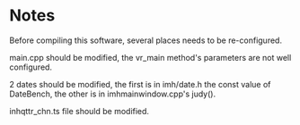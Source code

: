 Notes
=
Before compiling this software, several places needs to be re-configured.

main.cpp should be modified, the vr_main method's parameters are not well configured.

2 dates should be modified, the first is in imh/date.h the const value of DateBench, 
the other is in imhmainwindow.cpp's judy().

inhqttr_chn.ts file should be modified.
